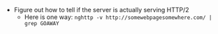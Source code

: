 * Figure out how to tell if the server is actually serving HTTP/2
    * Here is one way:
        `nghttp -v http://somewebpagesomewhere.com/ | grep GOAWAY`

